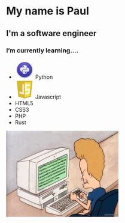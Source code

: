 # My name is Paul
## I'm a software engineer
### I’m currently learning....
 - <img src="https://github.com/arudu/tmages/raw/main/python-icon-png-1.jpg" alt="Alt Text" width="50" height="50"> Python
 - <img src="https://github.com/arudu/tmages/raw/main/javascript-icon-png-23.jpg" alt="Alt Text" width="50" height="50"> Javascript
 - HTML5
 - CSS3
 - PHP
 - Rust

![Example Image](https://github.com/arudu/tmages/raw/main/butthead1.gif)


